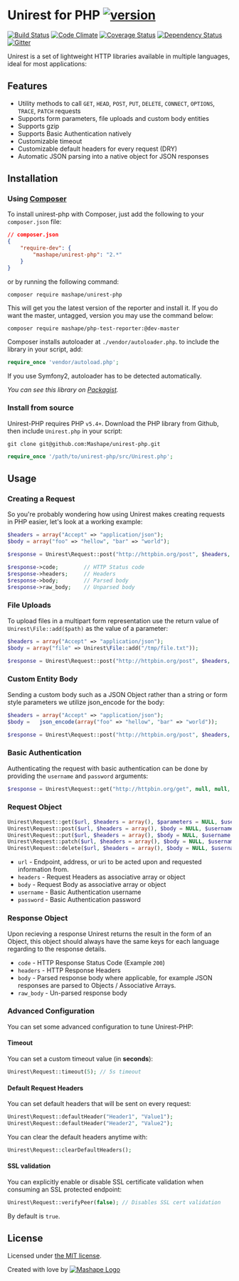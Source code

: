 # Unirest for PHP [![version][composer-image]][composer-url]

[![Build Status][travis-image]][travis-url]
[![Code Climate][codeclimate-image]][codeclimate-url]
[![Coverage Status][codecoverage-image]][codecoverage-url]
[![Dependency Status][dependency-image]][dependency-url]
[![Gitter][gitter-image]][gitter-url]

Unirest is a set of lightweight HTTP libraries available in multiple languages, ideal for most applications:

## Features

* Utility methods to call `GET`, `HEAD`, `POST`, `PUT`, `DELETE`, `CONNECT`, `OPTIONS`, `TRACE`, `PATCH` requests
* Supports form parameters, file uploads and custom body entities
* Supports gzip
* Supports Basic Authentication natively
* Customizable timeout
* Customizable default headers for every request (DRY)
* Automatic JSON parsing into a native object for JSON responses

## Installation

### Using [Composer](https://getcomposer.org)

To install unirest-php with Composer, just add the following to your `composer.json` file:

```json
// composer.json
{
    "require-dev": {
        "mashape/unirest-php": "2.*"
    }
}
```

or by running the following command:

```shell
composer require mashape/unirest-php
```

This will get you the latest version of the reporter and install it. If you do want the master, untagged, version you may use the command below:

```shell
composer require mashape/php-test-reporter:@dev-master
```

Composer installs autoloader at `./vendor/autoloader.php`. to include the library in your script, add:

```php
require_once 'vendor/autoload.php';
```

If you use Symfony2, autoloader has to be detected automatically.

*You can see this library on [Packagist](https://packagist.org/packages/mashape/unirest-php).*

### Install from source

Unirest-PHP requires PHP `v5.4+`. Download the PHP library from Github, then include `Unirest.php` in your script:

```shell
git clone git@github.com:Mashape/unirest-php.git 
```

```php
require_once '/path/to/unirest-php/src/Unirest.php';
```

## Usage

### Creating a Request

So you're probably wondering how using Unirest makes creating requests in PHP easier, let's look at a working example:

```php
$headers = array("Accept" => "application/json");
$body = array("foo" => "hellow", "bar" => "world");

$response = Unirest\Request::post("http://httpbin.org/post", $headers, $body);

$response->code;        // HTTP Status code
$response->headers;     // Headers
$response->body;        // Parsed body
$response->raw_body;    // Unparsed body
```

### File Uploads

To upload files in a multipart form representation use the return value of `Unirest\File::add($path)` as the value of a parameter:

```php
$headers = array("Accept" => "application/json");
$body = array("file" => Unirest\File::add("/tmp/file.txt"));

$response = Unirest\Request::post("http://httpbin.org/post", $headers, $body);
 ```
 
### Custom Entity Body

Sending a custom body such as a JSON Object rather than a string or form style parameters we utilize json_encode for the body:
```php
$headers = array("Accept" => "application/json");
$body =   json_encode(array("foo" => "hellow", "bar" => "world"));

$response = Unirest\Request::post("http://httpbin.org/post", $headers, $body);
```

### Basic Authentication

Authenticating the request with basic authentication can be done by providing the `username` and `password` arguments:

```php
$response = Unirest\Request::get("http://httpbin.org/get", null, null, "username", "password");
```

### Request Object

```php
Unirest\Request::get($url, $headers = array(), $parameters = NULL, $username = NULL, $password = NULL)
Unirest\Request::post($url, $headers = array(), $body = NULL, $username = NULL, $password = NULL)
Unirest\Request::put($url, $headers = array(), $body = NULL, $username = NULL, $password = NULL)
Unirest\Request::patch($url, $headers = array(), $body = NULL, $username = NULL, $password = NULL)
Unirest\Request::delete($url, $headers = array(), $body = NULL, $username = NULL, $password = NULL)
```
  
- `url` - Endpoint, address, or uri to be acted upon and requested information from.
- `headers` - Request Headers as associative array or object
- `body` - Request Body as associative array or object
- `username` - Basic Authentication username
- `password` - Basic Authentication password

### Response Object

Upon recieving a response Unirest returns the result in the form of an Object, this object should always have the same keys for each language regarding to the response details.

- `code` - HTTP Response Status Code (Example `200`)
- `headers` - HTTP Response Headers
- `body` - Parsed response body where applicable, for example JSON responses are parsed to Objects / Associative Arrays.
- `raw_body` - Un-parsed response body

### Advanced Configuration

You can set some advanced configuration to tune Unirest-PHP:

#### Timeout

You can set a custom timeout value (in **seconds**):

```php
Unirest\Request::timeout(5); // 5s timeout
```

#### Default Request Headers

You can set default headers that will be sent on every request:

```php
Unirest\Request::defaultHeader("Header1", "Value1");
Unirest\Request::defaultHeader("Header2", "Value2");
```

You can clear the default headers anytime with:

```php
Unirest\Request::clearDefaultHeaders();
```

#### SSL validation

You can explicitly enable or disable SSL certificate validation when consuming an SSL protected endpoint:

```php
Unirest\Request::verifyPeer(false); // Disables SSL cert validation
```

By default is `true`.

## License

Licensed under [the MIT license](LICENSE).

Created with love by [![Mashape Logo][mashape-logo]](https://www.mashape.com/)

[gitter-url]: https://gitter.im/Mashape
[gitter-image]: https://badges.gitter.im/Mashape.png

[composer-url]: http://badge.fury.io/ph/mashape%2Funirest-php
[composer-image]: https://badge.fury.io/ph/mashape%2Funirest-php.svg

[travis-url]: https://travis-ci.org/Mashape/unirest-php
[travis-image]: https://travis-ci.org/Mashape/unirest-php.png?branch=master

[codeclimate-url]: https://codeclimate.com/github/Mashape/unirest-php
[codeclimate-image]: https://codeclimate.com/github/Mashape/unirest-php/badges/gpa.svg

[codecoverage-url]: https://codeclimate.com/github/Mashape/unirest-php
[codecoverage-image]: https://codeclimate.com/github/Mashape/unirest-php/badges/coverage.svg

[dependency-url]: https://www.versioneye.com/user/projects/54b702db050646ca5c00019d
[dependency-image]: https://www.versioneye.com/user/projects/54b702db050646ca5c00019d/badge.svg?style=flat

[mashape-logo]: https://cloud.githubusercontent.com/assets/183195/5750736/c94e178c-9c26-11e4-91b2-84bcd5d33e28.png

